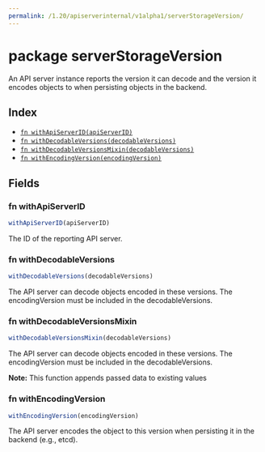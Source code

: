 ```yaml
---
permalink: /1.20/apiserverinternal/v1alpha1/serverStorageVersion/
---
```


# package serverStorageVersion

An API server instance reports the version it can decode and the version it encodes objects to when persisting objects in the backend.

## Index

* [`fn withApiServerID(apiServerID)`](#fn-withapiserverid)
* [`fn withDecodableVersions(decodableVersions)`](#fn-withdecodableversions)
* [`fn withDecodableVersionsMixin(decodableVersions)`](#fn-withdecodableversionsmixin)
* [`fn withEncodingVersion(encodingVersion)`](#fn-withencodingversion)

## Fields

### fn withApiServerID

```ts
withApiServerID(apiServerID)
```

The ID of the reporting API server.

### fn withDecodableVersions

```ts
withDecodableVersions(decodableVersions)
```

The API server can decode objects encoded in these versions. The encodingVersion must be included in the decodableVersions.

### fn withDecodableVersionsMixin

```ts
withDecodableVersionsMixin(decodableVersions)
```

The API server can decode objects encoded in these versions. The encodingVersion must be included in the decodableVersions.

**Note:** This function appends passed data to existing values

### fn withEncodingVersion

```ts
withEncodingVersion(encodingVersion)
```

The API server encodes the object to this version when persisting it in the backend (e.g., etcd).